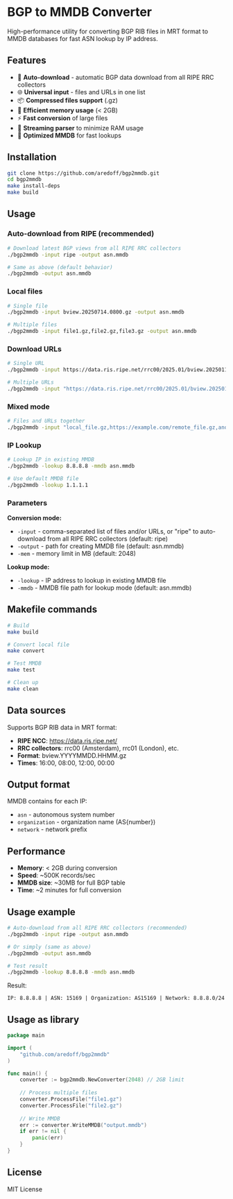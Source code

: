 # BGP to MMDB Converter

High-performance utility for converting BGP RIB files in MRT format to MMDB databases for fast ASN lookup by IP address.

## Features

- 🚀 **Auto-download** - automatic BGP data download from all RIPE RRC collectors
- 🌐 **Universal input** - files and URLs in one list
- 📦 **Compressed files support** (.gz)
- 💾 **Efficient memory usage** (< 2GB)
- ⚡ **Fast conversion** of large files
- 🔄 **Streaming parser** to minimize RAM usage
- 🎯 **Optimized MMDB** for fast lookups

## Installation

```bash
git clone https://github.com/aredoff/bgp2mmdb.git
cd bgp2mmdb
make install-deps
make build
```

## Usage

### Auto-download from RIPE (recommended)

```bash
# Download latest BGP views from all RIPE RRC collectors
./bgp2mmdb -input ripe -output asn.mmdb

# Same as above (default behavior)
./bgp2mmdb -output asn.mmdb
```

### Local files

```bash
# Single file
./bgp2mmdb -input bview.20250714.0800.gz -output asn.mmdb

# Multiple files
./bgp2mmdb -input file1.gz,file2.gz,file3.gz -output asn.mmdb
```

### Download URLs

```bash
# Single URL
./bgp2mmdb -input https://data.ris.ripe.net/rrc00/2025.01/bview.20250114.0800.gz -output asn.mmdb

# Multiple URLs
./bgp2mmdb -input "https://data.ris.ripe.net/rrc00/2025.01/bview.20250114.0800.gz,https://data.ris.ripe.net/rrc01/2025.01/bview.20250114.0800.gz" -output asn.mmdb
```

### Mixed mode

```bash
# Files and URLs together
./bgp2mmdb -input "local_file.gz,https://example.com/remote_file.gz,another_local.gz" -output asn.mmdb
```

### IP Lookup

```bash
# Lookup IP in existing MMDB
./bgp2mmdb -lookup 8.8.8.8 -mmdb asn.mmdb

# Use default MMDB file
./bgp2mmdb -lookup 1.1.1.1
```

### Parameters

**Conversion mode:**
- `-input` - comma-separated list of files and/or URLs, or "ripe" to auto-download from all RIPE RRC collectors (default: ripe)
- `-output` - path for creating MMDB file (default: asn.mmdb)
- `-mem` - memory limit in MB (default: 2048)

**Lookup mode:**
- `-lookup` - IP address to lookup in existing MMDB file
- `-mmdb` - MMDB file path for lookup mode (default: asn.mmdb)

## Makefile commands

```bash
# Build
make build

# Convert local file
make convert

# Test MMDB
make test

# Clean up
make clean
```

## Data sources

Supports BGP RIB data in MRT format:
- **RIPE NCC**: https://data.ris.ripe.net/
- **RRC collectors**: rrc00 (Amsterdam), rrc01 (London), etc.
- **Format**: bview.YYYYMMDD.HHMM.gz
- **Times**: 16:00, 08:00, 12:00, 00:00

## Output format

MMDB contains for each IP:
- `asn` - autonomous system number
- `organization` - organization name (AS{number})
- `network` - network prefix

## Performance

- **Memory**: < 2GB during conversion
- **Speed**: ~500K records/sec
- **MMDB size**: ~30MB for full BGP table
- **Time**: ~2 minutes for full conversion

## Usage example

```bash
# Auto-download from all RIPE RRC collectors (recommended)
./bgp2mmdb -input ripe -output asn.mmdb

# Or simply (same as above)
./bgp2mmdb -output asn.mmdb

# Test result
./bgp2mmdb -lookup 8.8.8.8 -mmdb asn.mmdb
```

Result:
```
IP: 8.8.8.8 | ASN: 15169 | Organization: AS15169 | Network: 8.8.8.0/24
```

## Usage as library

```go
package main

import (
    "github.com/aredoff/bgp2mmdb"
)

func main() {
    converter := bgp2mmdb.NewConverter(2048) // 2GB limit
    
    // Process multiple files
    converter.ProcessFile("file1.gz")
    converter.ProcessFile("file2.gz")
    
    // Write MMDB
    err := converter.WriteMMDB("output.mmdb")
    if err != nil {
        panic(err)
    }
}
```

## License

MIT License 